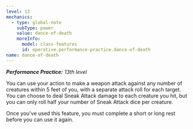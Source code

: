 ```yaml
---
level: 13
mechanics:
  - type: global-note
    subType: power
    value: dance-of-death
    moreInfo:
      model: class-features
      id: operative.performance-practice.dance-of-death
name: dance-of-death
---
```

_**Performance Practice:** 13th level_
You can use your action to make a weapon attack against any number of creatures within 5 feet of you, with a separate attack roll for each target. You can choose to deal Sneak Attack damage to each creature you hit, but you can only roll half your number of Sneak Attack dice per creature.
Once you've used this feature, you must complete a short or long rest before you can use it again.
